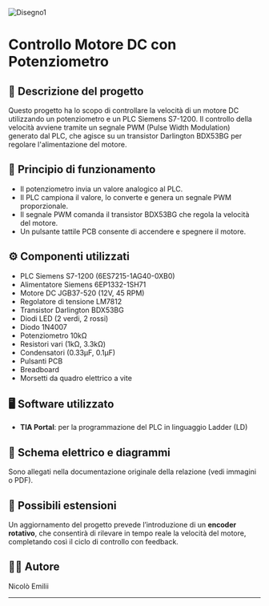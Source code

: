 ![Disegno1](https://github.com/user-attachments/assets/6114ce83-122b-43f9-b105-5f73de0c1fd5)
# Controllo Motore DC con Potenziometro

## 🔧 Descrizione del progetto
Questo progetto ha lo scopo di controllare la velocità di un motore DC utilizzando un potenziometro e un PLC Siemens S7-1200. Il controllo della velocità avviene tramite un segnale PWM (Pulse Width Modulation) generato dal PLC, che agisce su un transistor Darlington BDX53BG per regolare l'alimentazione del motore.

## 🧠 Principio di funzionamento
- Il potenziometro invia un valore analogico al PLC.
- Il PLC campiona il valore, lo converte e genera un segnale PWM proporzionale.
- Il segnale PWM comanda il transistor BDX53BG che regola la velocità del motore.
- Un pulsante tattile PCB consente di accendere e spegnere il motore.

## ⚙️ Componenti utilizzati
- PLC Siemens S7-1200 (6ES7215-1AG40-0XB0)  
- Alimentatore Siemens 6EP1332-1SH71  
- Motore DC JGB37-520 (12V, 45 RPM)  
- Regolatore di tensione LM7812  
- Transistor Darlington BDX53BG  
- Diodi LED (2 verdi, 2 rossi)  
- Diodo 1N4007  
- Potenziometro 10kΩ  
- Resistori vari (1kΩ, 3.3kΩ)  
- Condensatori (0.33µF, 0.1µF)  
- Pulsanti PCB  
- Breadboard  
- Morsetti da quadro elettrico a vite

## 🖥️ Software utilizzato
- **TIA Portal**: per la programmazione del PLC in linguaggio Ladder (LD)

## 🧩 Schema elettrico e diagrammi
Sono allegati nella documentazione originale della relazione (vedi immagini o PDF).

## 🔄 Possibili estensioni
Un aggiornamento del progetto prevede l’introduzione di un **encoder rotativo**, che consentirà di rilevare in tempo reale la velocità del motore, completando così il ciclo di controllo con feedback.

## 👨‍💻 Autore

Nicolò Emilii

---

